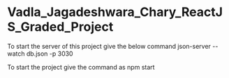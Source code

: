 # Vadla_Jagadeshwara_Chary_ReactJS_Graded_Project

To start the server of this project give the below command
json-server --watch db.json -p 3030

To start the project give the command as npm start
